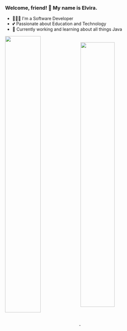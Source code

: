 ### Welcome, friend! 👋 My name is Elvira.

- 👩🏻‍💻 I'm a Software Developer
- 💕 Passionate about Education and Technology
- 🔭 Currently working and learning about all things Java

<a href="https://github-readme-stats.elviravaladez.vercel.app/api?username=elviravaladez&show_icons=true&theme=nightowl">
  <img width=48% align="center" src="https://github-readme-stats.elviravaladez.vercel.app/api?username=elviravaladez&show_icons=true&theme=nightowl">
</a>
<a href="https://github-readme-stats.vercel.app/api/top-langs/?username=elviravaladez&layout=compact&theme=nightowl">
  <img width=47% align="center" src="https://github-readme-stats.vercel.app/api/top-langs/?username=elviravaladez&layout=compact&theme=nightowl">
</a>
